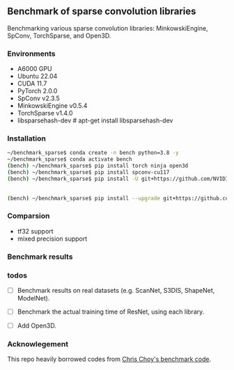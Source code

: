 ## Benchmark of sparse convolution libraries
Benchmarking various sparse convolution libraries: MinkowskiEngine, SpConv, TorchSparse, and Open3D.


### Environments
- A6000 GPU
- Ubuntu 22.04
- CUDA 11.7
- PyTorch 2.0.0
- SpConv v2.3.5
- MinkowskiEngine v0.5.4
- TorchSparse v1.4.0
- libsparsehash-dev # apt-get install libsparsehash-dev


### Installation
```bash
~/benchmark_sparse$ conda create -n bench python=3.8 -y
~/benchmark_sparse$ conda activate bench
(bench) ~/benchmark_sparse$ pip install torch ninja open3d
(bench) ~/benchmark_sparse$ pip install spconv-cu117
(bench) ~/benchmark_sparse$ pip install -U git+https://github.com/NVIDIA/MinkowskiEngine -v --no-deps \
                                                                                            --install-option="--blas_include_dirs=${CONDA_PREFIX}/include" \
                                                                                            --install-option="--blas=openblas"
(bench) ~/benchmark_sparse$ pip install --upgrade git+https://github.com/mit-han-lab/torchsparse.git@v1.4.0
```

### Comparsion
- tf32 support
- mixed precision support

### Benchmark results


### todos
- [ ] Benchmark results on real datasets (e.g. ScanNet, S3DIS, ShapeNet, ModelNet).
- [ ] Benchmark the actual training time of ResNet, using each library.
- [ ] Add Open3D.


### Acknowlegement
This repo heavily borrowed codes from [Chris Choy's benchmark code](https://gist.github.com/chrischoy/d8e971daf8308aa1dcba1524bf1fd91a).